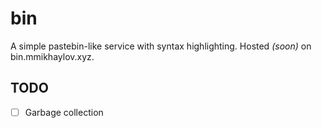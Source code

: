 # bin

A simple pastebin-like service with syntax highlighting. Hosted _(soon)_ on bin.mmikhaylov.xyz.

## TODO

- [ ] Garbage collection
